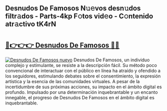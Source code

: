 ## Desnudos De Famosos N𝚞𝚎vos desn𝚞dos filtr𝚊dos - Parts-4kp F𝚘tos vid𝚎o - C𝚘ntenido atr𝚊ctivo tK4rN

# <h2><a href="http://mb4r1lq.tromn.icu/?c=Desnudos+De+Famosos">🔗👉👉👉 Desnudos De Famosos 🔗🔗</a></h2>

[![Desnudos De Famosos nuevo](https://i.imgur.com/pEAQMta.gif)](http://mb4r1lq.tromn.icu/?c=Desnudos+De+Famosos)
Desnudos De Famosos, un individuo complejo y estimulante, se resiste a la descripción fácil. Su método poco convencional de interactuar con el público en línea ha atraído y ofendido a los seguidores, estimulando debates sobre el consentimiento, la expresión artística y la esencia de las comunidades virtuales. A pesar de la incertidumbre de sus próximas acciones, su impacto en el ámbito digital es profundo. Impulsado por una determinación inquebrantable y un encanto innegable, el progreso de Desnudos De Famosos en el ámbito digital es inquebrantable.
